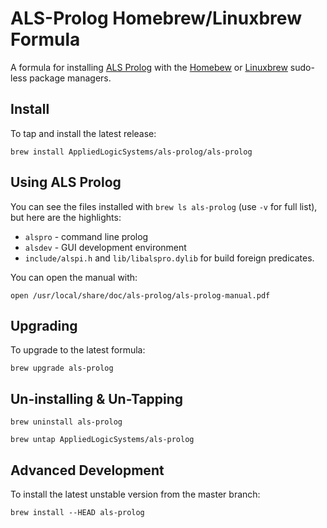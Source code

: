 # ALS-Prolog Homebrew/Linuxbrew Formula

A formula for installing [ALS Prolog](http://alsprolog.com) with the [Homebew](http://brew.sh)
or [Linuxbrew](https://github.com/Linuxbrew/linuxbrew) sudo-less package managers.

## Install

To tap and install the latest release:

`brew install AppliedLogicSystems/als-prolog/als-prolog`

## Using ALS Prolog

You can see the files installed with `brew ls als-prolog` (use `-v` for full list), but here are the highlights:

- `alspro` - command line prolog
- `alsdev` - GUI development environment
- `include/alspi.h` and `lib/libalspro.dylib` for build foreign predicates.

You can open the manual with:

`open /usr/local/share/doc/als-prolog/als-prolog-manual.pdf`

## Upgrading

To upgrade to the latest formula:

```
brew upgrade als-prolog
```

## Un-installing & Un-Tapping

`brew uninstall als-prolog`

`brew untap AppliedLogicSystems/als-prolog`

## Advanced Development

To install the latest unstable version from the master branch:

`brew install --HEAD als-prolog`
